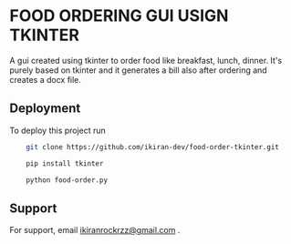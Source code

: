 
# FOOD ORDERING GUI USIGN TKINTER

A gui created using tkinter to order food like breakfast, lunch, dinner.
It's purely based on tkinter and it generates a bill also after ordering and creates a docx file.


## Deployment

To deploy this project run

```bash
    git clone https://github.com/ikiran-dev/food-order-tkinter.git
```
```bash
    pip install tkinter
```

```bash
    python food-order.py
```



## Support

For support, email ikiranrockrzz@gmail.com .

